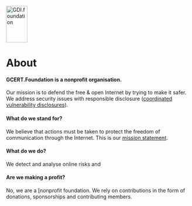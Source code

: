 
<a href="/"><img src="https://gdi.foundation/img/logo.png" alt="GDI.foundation" width="58" height="100" border="0" /></a>

# About

#### GCERT.Foundation is a nonprofit organisation.
Our mission is to defend the free & open Internet by trying to make it safer.
We address security issues with responsible disclosure ([coordinated vulnerability disclosures](https://www.iso.org/standard/45170.html)).

#### What do we stand for?
We believe that actions must be taken to protect the freedom of communication through the Internet. This is our [mission statement](/mission/).

#### What do we do?
We detect and analyse online risks and

#### Are we making a profit?
No, we are a [nonprofit foundation. We rely on contributions in the form of donations, sponsorships and contributing members.
